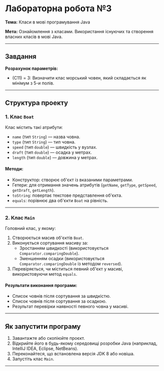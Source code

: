 # Лабораторна робота №3
**Тема:** Класи в мові програмування Java

**Мета:** Ознайомлення з класами. Використання існуючих та створення власних класів в мові Java.


---

## Завдання
**Розрахунок параметрів:**
- (C11) = 3: Визначити клас морський човен, який складається як мінімум з 5-и полів.

---

## Структура проекту
### 1. Клас `Boat`
Клас містить такі атрибути:
- `name` (тип `String`) — назва човна.
- `type` (тип `String`) — тип човна.
- `speed` (тип `double`) — швидкість у вузлах.
- `draft` (тип `double`) — осадка у метрах.
- `length` (тип `double`) — довжина у метрах. 

#### Методи:
- Конструктор: створює об'єкт із вказаними параметрами.
- Гетери: для отримання значень атрибутів (`getName`, `getType`, `getSpeed`, `getDraft`, `getLength`).
- `toString`: повертає текстове представлення об'єкта.
- `equals`: порівнює два об'єкти `Boat` на рівність.
---
### 2. Клас `Main`
Головний клас, у якому:
1. Створюється масив об'єктів `Boat`.
2. Виконується сортування масиву за:
    - Зростанням швидкості (використовується `Comparator.comparingDouble`).
    - Зменшенням осадки (використовується `Comparator.comparingDouble` із методом `reversed`).
3. Перевіряється, чи міститься певний об'єкт у масиві, використовуючи метод `equals`.

#### Результати виконання програми:
- Список човнів після сортування за швидкістю.
- Список човнів після сортування за осадкою.
- Результат перевірки наявності певного човна у масиві.

---

## Як запустити програму
1. Завантажте або скопіюйте проєкт.
2. Відкрийте його в будь-якому середовищі розробки Java (наприклад, IntelliJ IDEA, Eclipse, NetBeans).
3. Переконайтеся, що встановлена версія JDK 8 або новіша.
4. Запустіть клас `Main`.

---
